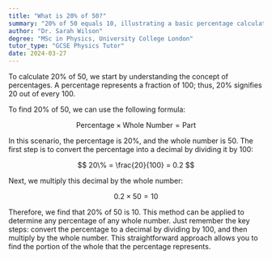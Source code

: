 ```yaml
---
title: "What is 20% of 50?"
summary: "20% of 50 equals 10, illustrating a basic percentage calculation where the percentage is applied to a whole number to find a specific portion."
author: "Dr. Sarah Wilson"
degree: "MSc in Physics, University College London"
tutor_type: "GCSE Physics Tutor"
date: 2024-03-27
---
```


To calculate 20% of 50, we start by understanding the concept of percentages. A percentage represents a fraction of 100; thus, 20% signifies 20 out of every 100. 

To find 20% of 50, we can use the following formula:

$$ 
\text{Percentage} \times \text{Whole Number} = \text{Part} 
$$

In this scenario, the percentage is $20\%$, and the whole number is $50$. The first step is to convert the percentage into a decimal by dividing it by $100$:

$$ 
20\% = \frac{20}{100} = 0.2 
$$

Next, we multiply this decimal by the whole number:

$$ 
0.2 \times 50 = 10 
$$

Therefore, we find that $20\%$ of $50$ is $10$. This method can be applied to determine any percentage of any whole number. Just remember the key steps: convert the percentage to a decimal by dividing by $100$, and then multiply by the whole number. This straightforward approach allows you to find the portion of the whole that the percentage represents.
    